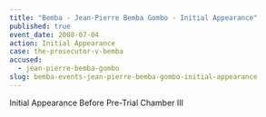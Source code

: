 ```yaml
---
title: "Bemba - Jean-Pierre Bemba Gombo - Initial Appearance"
published: true
event_date: 2008-07-04
action: Initial Appearance
case: the-prosecutor-v-bemba
accused:
  - jean-pierre-bemba-gombo
slug: bemba-events-jean-pierre-bemba-gombo-initial-appearance
---
```


Initial Appearance Before Pre-Trial Chamber III

